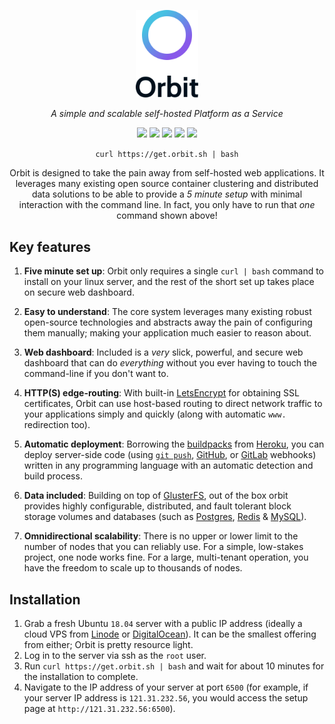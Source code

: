 <p align="center"><a href="https://orbit.sh"><img src="docs/design/assets/logo/gradient-text-vertical.svg" width="100px" alt="Orbit Logo"></a></p>

<p align="center"><i>A simple and scalable self-hosted Platform as a Service</i></p>

<p align="center">
	<img src="https://img.shields.io/badge/build-passing-brightgreen.svg">
	<img src="https://img.shields.io/badge/coverage-0%25-yellow.svg">
	<img src="https://img.shields.io/badge/version-alpha-orange.svg">
	<a href="https://github.com/prettier/prettier"><img src="https://img.shields.io/badge/code_style-prettier-ff69b4.svg"></a>
	<a href="https://choosealicense.com/licenses/mit/"><img src="https://img.shields.io/badge/license-MIT-blue.svg"></a>
</p>

<p align="center"><code>curl https://get.orbit.sh | bash</code></p>

<p align="center">Orbit is designed to take the pain away from self-hosted web applications. It leverages many existing open source container clustering and distributed data solutions to be able to provide a <i>5 minute setup</i> with minimal interaction with the command line. In fact, you only have to run that <i>one</i> command shown above!</p>

## Key features

1. **Five minute set up**: Orbit only requires a single `curl | bash` command to install on your linux server, and the rest of the short set up takes place on secure web dashboard.

2. **Easy to understand**: The core system leverages many existing robust open-source technologies and abstracts away the pain of configuring them manually; making your application much easier to reason about.

3. **Web dashboard**: Included is a _very_ slick, powerful, and secure web dashboard that can do _everything_ without you ever having to touch the command-line if you don't want to.

4. **HTTP(S) edge-routing**: With built-in [LetsEncrypt](https://letsencrypt.org/) for obtaining SSL certificates, Orbit can use host-based routing to direct network traffic to your applications simply and quickly (along with automatic `www.` redirection too).

5. **Automatic deployment**: Borrowing the [buildpacks](https://www.heroku.com/elements/buildpacks) from [Heroku](https://heroku.com/), you can deploy server-side code (using [`git push`](https://devcenter.heroku.com/articles/git#deploying-code), [GitHub](https://developer.github.com/webhooks/), or [GitLab](https://docs.gitlab.com/ee/user/project/integrations/webhooks.html) webhooks) written in any programming language with an automatic detection and build process.

6. **Data included**: Building on top of [GlusterFS](https://docs.gluster.org/en/latest/), out of the box orbit provides highly configurable, distributed, and fault tolerant block storage volumes and databases (such as [Postgres](https://www.postgresql.org/), [Redis](https://redis.io/) & [MySQL](https://www.mysql.com/)).

7. **Omnidirectional scalability**: There is no upper or lower limit to the number of nodes that you can reliably use. For a simple, low-stakes project, one node works fine. For a large, multi-tenant operation, you have the freedom to scale up to thousands of nodes.

## Installation

1. Grab a fresh Ubuntu `18.04` server with a public IP address (ideally a cloud VPS from [Linode](https://www.linode.com/) or [DigitalOcean](https://www.digitalocean.com/)). It can be the smallest offering from either; Orbit is pretty resource light.
2. Log in to the server via ssh as the `root` user.
3. Run `curl https://get.orbit.sh | bash` and wait for about 10 minutes for the installation to complete.
4. Navigate to the IP address of your server at port `6500` (for example, if your server IP address is `121.31.232.56`, you would access the setup page at `http://121.31.232.56:6500`).
